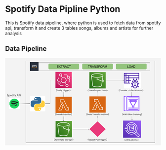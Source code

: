 # Spotify Data Pipline Python
This is Spotify data pipeline, where python is used to fetch data from spotify api, transform it and create 3 tables songs, albums and artists for further analysis

## Data Pipeline
![alt text](https://github.com/harish95/Spotify_Data_Pipline_Python/blob/main/Spotify%20Data%20Pipeling%20using%20Python%20%26%20AWS.png)
